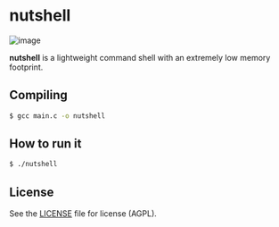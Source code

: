 # nutshell

![image](https://i.imgur.com/c6CdeAi.png)

**nutshell** is a lightweight command shell with an extremely low
memory footprint.

## Compiling

```bash
$ gcc main.c -o nutshell
```

## How to run it

```bash
$ ./nutshell
```

## License

See the [LICENSE](LICENSE) file for license (AGPL).
